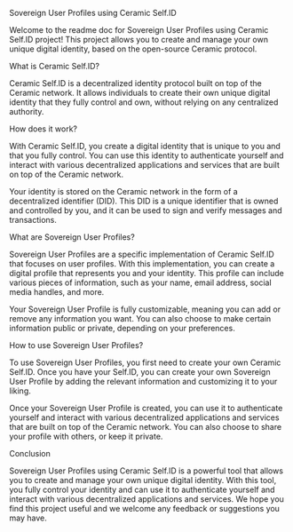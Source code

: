 Sovereign User Profiles using Ceramic Self.ID

Welcome to the readme doc for Sovereign User Profiles using Ceramic Self.ID project! This project allows you to create and manage your own unique digital identity, based on the open-source Ceramic protocol.

What is Ceramic Self.ID?

Ceramic Self.ID is a decentralized identity protocol built on top of the Ceramic network. It allows individuals to create their own unique digital identity that they fully control and own, without relying on any centralized authority.

How does it work?

With Ceramic Self.ID, you create a digital identity that is unique to you and that you fully control. You can use this identity to authenticate yourself and interact with various decentralized applications and services that are built on top of the Ceramic network.

Your identity is stored on the Ceramic network in the form of a decentralized identifier (DID). This DID is a unique identifier that is owned and controlled by you, and it can be used to sign and verify messages and transactions.

What are Sovereign User Profiles?

Sovereign User Profiles are a specific implementation of Ceramic Self.ID that focuses on user profiles. With this implementation, you can create a digital profile that represents you and your identity. This profile can include various pieces of information, such as your name, email address, social media handles, and more.

Your Sovereign User Profile is fully customizable, meaning you can add or remove any information you want. You can also choose to make certain information public or private, depending on your preferences.

How to use Sovereign User Profiles?

To use Sovereign User Profiles, you first need to create your own Ceramic Self.ID. Once you have your Self.ID, you can create your own Sovereign User Profile by adding the relevant information and customizing it to your liking.

Once your Sovereign User Profile is created, you can use it to authenticate yourself and interact with various decentralized applications and services that are built on top of the Ceramic network. You can also choose to share your profile with others, or keep it private.

Conclusion

Sovereign User Profiles using Ceramic Self.ID is a powerful tool that allows you to create and manage your own unique digital identity. With this tool, you fully control your identity and can use it to authenticate yourself and interact with various decentralized applications and services. We hope you find this project useful and we welcome any feedback or suggestions you may have.
